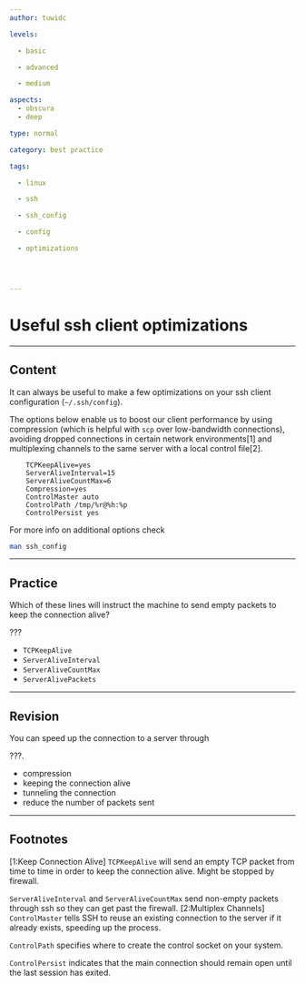 ```yaml
---
author: tuwidc

levels:

  - basic

  - advanced

  - medium

aspects:
  - obscura
  - deep

type: normal

category: best practice

tags:

  - linux

  - ssh

  - ssh_config

  - config

  - optimizations




---
```


# Useful ssh client optimizations 

---
## Content

It can always be useful to make a few optimizations on your ssh client configuration (`~/.ssh/config`).

The options below enable us to boost our client performance by using compression (which is helpful with `scp` over low-bandwidth connections), avoiding dropped connections in certain network environments[1] and multiplexing channels to the same server with a local control file[2].
```
    TCPKeepAlive=yes
    ServerAliveInterval=15
    ServerAliveCountMax=6
    Compression=yes
    ControlMaster auto
    ControlPath /tmp/%r@%h:%p
    ControlPersist yes
```

For more info on additional options check 
```bash
man ssh_config
```

---
## Practice

Which of these lines will instruct the machine to send empty packets to keep the connection alive? 

???

* `TCPKeepAlive`
* `ServerAliveInterval`
* `ServerAliveCountMax`
* `ServerAlivePackets`

---
## Revision

You can speed up the connection to a server through 

???.

* compression
* keeping the connection alive
* tunneling the connection
* reduce the number of packets sent

---
## Footnotes
[1:Keep Connection Alive]
`TCPKeepAlive` will send an empty TCP packet from time to time in order to keep the connection alive. Might be stopped by firewall.

`ServerAliveInterval` and `ServerAliveCountMax` send non-empty packets through ssh so they can get past the firewall.
[2:Multiplex Channels]
`ControlMaster` tells SSH to reuse an existing connection to the server if it already exists, speeding up the process.

`ControlPath` specifies where to create the control socket on your system.

`ControlPersist` indicates that the main connection should remain open until the last session has exited.
 
 
 
